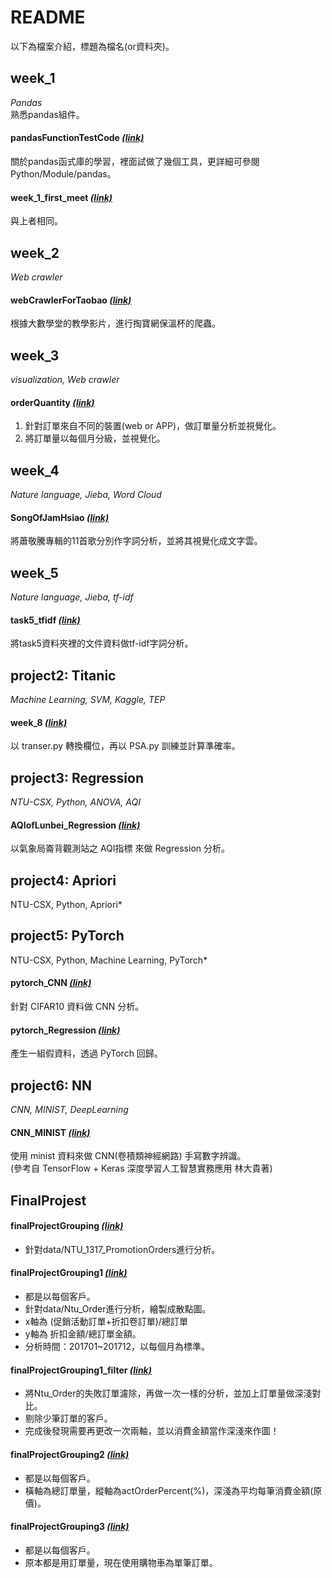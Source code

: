 # README
以下為檔案介紹，標題為檔名(or資料夾)。  

## week_1  
*Pandas*  
熟悉pandas組件。  
#### pandasFunctionTestCode [*(link)*](week_1/pandasFunctionTestCode.ipynb)  

關於pandas函式庫的學習，裡面試做了幾個工具，更詳細可參閱Python/Module/pandas。  
#### week_1_first_meet [*(link)*](week_1/week_1_first_meet.ipynb)  
與上者相同。  

## week_2  
*Web crawler*  
#### webCrawlerForTaobao [*(link)*](week_2/webCrawlerForTaobao/webCrawlerForTaobao.ipynb)  
根據大數學堂的教學影片，進行掏寶網保溫杯的爬蟲。  

## week_3  
*visualization, Web crawler*  
#### orderQuantity [*(link)*](week_3/orderQuantity.ipynb)  
1. 針對訂單來自不同的裝置(web or APP)，做訂單量分析並視覺化。  
2. 將訂單量以每個月分級，並視覺化。  

## week_4  
*Nature language, Jieba, Word Cloud*  
#### SongOfJamHsiao [*(link)*](week_4/SongOfJamHsiao/SongOfJamHsiao.ipynb)  
將蕭敬騰專輯的11首歌分別作字詞分析，並將其視覺化成文字雲。

## week_5  
*Nature language, Jieba, tf-idf*  
#### task5_tfidf [*(link)*](week_5/task5_tfidf.ipynb)  
將task5資料夾裡的文件資料做tf-idf字詞分析。  

## project2: Titanic  
*Machine Learning, SVM, Kaggle, TEP*  
#### week_8 [*(link)*](week_8/README.md)  
以 transer.py 轉換欄位，再以 PSA.py 訓練並計算準確率。  

## project3: Regression  
*NTU-CSX, Python, ANOVA, AQI*  
#### AQIofLunbei_Regression [*(link)*](./project3/dataConstru.ipynb)  
以氣象局崙背觀測站之 AQI指標 來做 Regression 分析。  

## project4: Apriori  
NTU-CSX, Python, Apriori*  

## project5: PyTorch  
NTU-CSX, Python, Machine Learning, PyTorch*  
#### pytorch_CNN [*(link)*](./project5/pytorch_CNN.ipynb)  
針對 CIFAR10 資料做 CNN 分析。  
#### pytorch_Regression [*(link)*](./project5/pytorch_Regression.ipynb)  
產生一組假資料，透過 PyTorch 回歸。  

## project6: NN  
*CNN, MINIST, DeepLearning*  
#### CNN_MINIST [*(link)*](./project6/CNN_MINIST.ipynb)  
使用 minist 資料來做 CNN(卷積類神經網路) 手寫數字辨識。  
(參考自 TensorFlow + Keras 深度學習人工智慧實務應用 林大貴著)  

## FinalProjest  
#### finalProjectGrouping [*(link)*](FinalProject/finalProjectGrouping.ipynb)  
* 針對data/NTU_1317_PromotionOrders進行分析。  
#### finalProjectGrouping1 [*(link)*](FinalProject/finalProjectGrouping1.ipynb)
* 都是以每個客戶。
* 針對data/Ntu_Order進行分析，繪製成散點圖。
* x軸為 (促銷活動訂單+折扣卷訂單)/總訂單
* y軸為 折扣金額/總訂單金額。
* 分析時間：201701~201712，以每個月為標準。
#### finalProjectGrouping1_filter [*(link)*](FinalProject/finalProjectGrouping1_filter.ipynb)  
* 將Ntu_Order的失敗訂單濾除，再做一次一樣的分析，並加上訂單量做深淺對比。
* 剔除少筆訂單的客戶。
* 完成後發現需要再更改一次兩軸，並以消費金額當作深淺來作圖！
#### finalProjectGrouping2 [*(link)*](FinalProject/finalProjectGrouping2.ipynb)  
* 都是以每個客戶。  
* 橫軸為總訂單量，縱軸為actOrderPercent(%)，深淺為平均每筆消費金額(原價)。  
#### finalProjectGrouping3 [*(link)*](FinalProject/finalProjectGrouping3.ipynb)  
* 都是以每個客戶。  
* 原本都是用訂單量，現在使用購物車為單筆訂單。  
